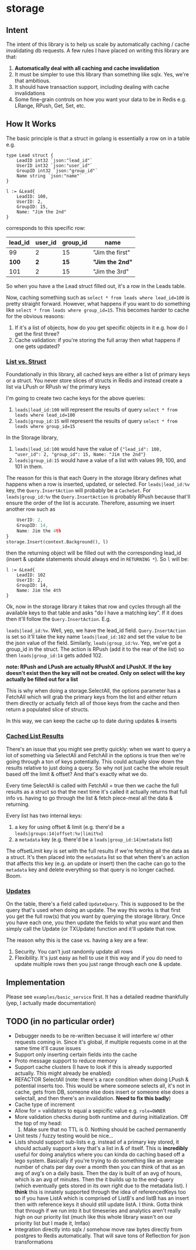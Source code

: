 # storage

## Intent

The intent of this library is to help us scale by automatically caching / cache invalidating db requests. A few rules I have placed on writing this library are that:
1. **Automatically deal with all caching and cache invalidation**
2. It must be simpler to use this library than something like sqlx. Yes, we're that ambitious.
2. It should have transaction support, including dealing with cache invalidations
3. Some fine-grain controls on how you want your data to be in Redis e.g. LRange, RPush, Get, Set, etc.

## How It Works

The basic principle is that a struct in golang is essentially a row on in a table e.g. 
```
type Lead struct {
    LeadID int32 `json:"lead_id"`
    UserID int32 `json:"user_id"`
    GroupID int32 `json:"group_id"`
    Name string `json:"name"`
}

l := &Lead{
    LeadID: 100,
    UserID: 2,
    GroupID: 15,
    Name: "Jim the 2nd"
}
```

corresponds to this specific row:

lead_id | user_id | group_id | name
--- | --- | --- | ---
99 | 2 | 15 | "Jim the first"
**100** | **2** | **15** | **"Jim the 2nd"**
101 | 2 | 15 | "Jim the 3rd"

So when you have a the Lead struct filled out, it's a row in the Leads table.

Now, caching something such as `select * from leads where lead_id=100` is pretty straight forward. However, what happens if you want to do something like `select * from leads where group_id=15`. This becomes harder to cache for the obvious reasons:
1. If it's a list of objects, how do you get specific objects in it e.g. how do I get the first three?
2. Cache validation: if you're storing the full array then what happens if one gets updated?

### <ins>List vs. Struct</ins>

Foundationally in this library, all cached keys are either a list of primary keys or a struct. You never store slices of structs in Redis and instead create a list via LPush or RPush w/ the primary keys

I'm going to create two cache keys for the above queries:
1. `leads|lead_id:100` will represent the results of query `select * from leads where lead_id=100`
2. `leads|group_id:15` will represent the results of query `select * from leads where group_id=15`

In the Storage library, 
1. `leads|lead_id:100` would have the value of `{"lead_id": 100, "user_id": 2, "group_id": 15, Name: "Jim the 2nd"}`
2. `leads|group_id:15` would have a value of a list with values 99, 100, and 101 in them.

The reason for this is that each Query in the storage library defines what happens when a row is inserted, updated, or selected. For `leads|lead_id:%v` key, the `Query.InsertAction` will probably be a `CacheSet`. For `leads|group_id:%v` the `Query.InsertAction` is probably RPush because that'll ensure the order of the list is accurate. Therefore, assuming we insert another row such as 

```l := &Lead{
    UserID: 2,
    GroupID: 14,
    Name: Jim the 4th
}
storage.Insert(context.Background(), l)
```

then the returning object will be filled out with the corresponding lead_id (insert & update statements should always end in `RETURNING *`). So `l` will be:
```
l := &Lead{
    LeadID: 102
    UserID: 2,
    GroupID: 14,
    Name: Jim the 4th
}
```

Ok, now in the storage library it takes that row and cycles through all the available keys to that table and asks "do I have a matching key". If it does then it'll follow the `Query.InsertAction`. E.g.

`leads|lead_id:%v`. Well, yep, we have the lead_id field. `Query.InsertAction` is set so it'll take the key name `leads|lead_id:102` and set the value to be the json value of the field. Similarly, `leads|group_id:%v`. Yep, we've got a group_id in the struct. The action is RPush (add it to the rear of the list) so then `leads|group_id:14` gets added 102.

**note: RPush and LPush are actually RPushX and LPushX. If the key doesn't exist then the key will not be created. Only on select will the key actually be filled out for a list**

This is why when doing a storage.SelectAll, the options parameter has a FetchAll which will grab the primary keys from the list and either return them directly or actually fetch all of those keys from the cache and then return a populated slice of structs.

In this way, we can keep the cache up to date during updates & inserts

### <ins>Cached List Results</ins>

There's an issue that you might see pretty quickly: when we want to query a lot of something via SelectAll and FetchAll in the options is true then we're going through a ton of keys potentially. This could actually slow down the results relative to just doing a query. So why not just cache the whole result based off the limit & offset? And that's exactly what we do.

Every time SelectAll is called with FetchAll = true then we cache the full results as a struct so that the next time it's called it actually returns that full info vs. having to go through the list & fetch piece-meal all the data & returning.

Every list has two internal keys:
1. a key for using offset & limit (e.g. there'd be a `leads|groups:14|offset:%v|limit%v`)
2. a `metadata` key (e.g. there'd be a `leads|group_id:14|metadata` list)

The offsetLimit key is set with the full results if we're fetching all the data as a struct. It's then placed into the `metadata` list so that when there's an action that affects this key (e.g. an update or insert) then the cache can go to the `metadata` key and delete everything so that query is no longer cached. Boom.

### <ins>Updates</ins>

On the table, there's a field called `UpdateQuery`. This is supposed to be the query that's used when doing an update. The way this works is that first you get the full row(s) that you want by querying the storage library. Once you have each one, you then update the fields to what you want and then simply call the Update (or TXUpdate) function and it'll update that row.

The reason why this is the case vs. having a key are a few:
1. Security. You can't just randomly update all rows
2. Flexibility. It's just easy as hell to use it this way and if you do need to update multiple rows then you just range through each one & update.

## Implementation

Please see `examples/basic_service` first. It has a detailed readme thankfully (yep, I actually made documentation)

## TODO (in no particular order)
- Debugger needs to be re-written becuase it will interfere w/ other requests coming in. Since it's global, if multiple requests come in at the same time it'll cause issues
- Support only inserting certain fields into the cache
- Proto message support to reduce memory
- Support cache clusters (I have to look if this is already supported actually. This might already be enabled)
- REFACTOR SelectAll (note: there's a race condition when doing LPush & potential inserts too. This would be where someone selects all, it's not in cache, gets from DB, someone else does insert or someone else does a selectall, and then there's an invalidation. **Need to fix this badly**)
- Cache type of increment
- Allow for = validators to equal a sepicific value e.g. `role=OWNER`
- More validation checks during both runtime and during initialization. Off the top of my head:
    1. Make sure that no TTL is 0. Nothing should be cached permanently
- Unit tests / fuzzy testing would be nice...
- Lists should support sub-lists e.g. instead of a primary key stored, it should actually support a key that's a list in & of itself. This is **incredibly** useful for doing analytics where you can kinda do caching based off a lego system. Basically if you're trying to do something like an average number of chats per day over a month then you can think of that as an avg of avg's on a daily basis. Then the day is built of an avg of hours, which is an avg of minutes. Then the it builds up to the end-query (which eventually gets stored in its own right due to the metadata list). I **think** this is innately supported through the idea of referencedKeys too so if you have ListA which is comprised of ListB's and listB has an insert then with reference keys it should still update listA. I think. Gotta think that through if we run into it but timeseries and analytics aren't really high on our priority list (much like this whole library wasn't on our priority list but I made it, lmfao)
- Integration directly into sqlx / somehow move raw bytes directly from postgres to Redis automatically. That will save tons of Reflection for json transformations